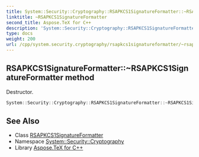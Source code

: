 ```yaml
---
title: System::Security::Cryptography::RSAPKCS1SignatureFormatter::~RSAPKCS1SignatureFormatter method
linktitle: ~RSAPKCS1SignatureFormatter
second_title: Aspose.TeX for C++
description: 'System::Security::Cryptography::RSAPKCS1SignatureFormatter::~RSAPKCS1SignatureFormatter method. Destructor in C++.'
type: docs
weight: 200
url: /cpp/system.security.cryptography/rsapkcs1signatureformatter/~rsapkcs1signatureformatter/
---
```

## RSAPKCS1SignatureFormatter::~RSAPKCS1SignatureFormatter method


Destructor.

```cpp
System::Security::Cryptography::RSAPKCS1SignatureFormatter::~RSAPKCS1SignatureFormatter()
```

## See Also

* Class [RSAPKCS1SignatureFormatter](../)
* Namespace [System::Security::Cryptography](../../)
* Library [Aspose.TeX for C++](../../../)
